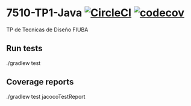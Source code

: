 # 7510-TP1-Java [![CircleCI](https://circleci.com/gh/mastanca/7510-TP1-Java.svg?style=svg)](https://circleci.com/gh/mastanca/7510-TP1-Java) [![codecov](https://codecov.io/gh/mastanca/7510-TP1-Java/branch/develop/graph/badge.svg)](https://codecov.io/gh/mastanca/7510-TP1-Java)
TP de Tecnicas de Diseño FIUBA


## Run tests
./gradlew test

## Coverage reports
./gradlew test jacocoTestReport

